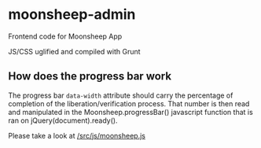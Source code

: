 # moonsheep-admin
Frontend code for Moonsheep App

JS/CSS uglified and compiled with Grunt

## How does the progress bar work
                  
The progress bar `data-width` attribute should carry the percentage of completion of the liberation/verification process. 
That number is then read and manipulated in the Moonsheep.progressBar() javascript function that is ran on jQuery(document).ready().

Please take a look at [/src/js/moonsheep.js](https://github.com/level73/moonsheep-admin/blob/master/src/js/moonsheep.js)
